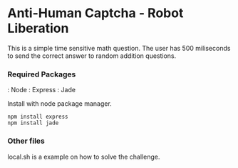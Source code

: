 Anti-Human Captcha - Robot Liberation
==========

This is a simple time sensitive math question. The user has 500 miliseconds to send the correct answer to random addition questions.

### Required Packages
: Node
: Express
: Jade

Install with node package manager.

	npm install express
	npm install jade

### Other files

local.sh is a example on how to solve the challenge.
